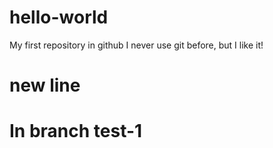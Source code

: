 # hello-world
My first repository in github
I never use git before, but I like it!
# new line
# In branch test-1

